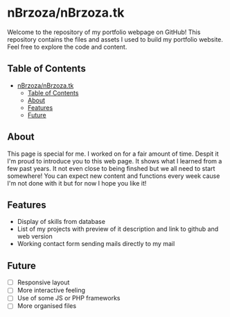 # nBrzoza/nBrzoza.tk

Welcome to the repository of my portfolio webpage on GitHub! This repository contains the files and assets I used to build my portfolio website. Feel free to explore the code and content.

## Table of Contents
- [nBrzoza/nBrzoza.tk](#nbrzozanbrzozatk)
  - [Table of Contents](#table-of-contents)
  - [About](#about)
  - [Features](#features)
  - [Future](#future)

## About
This page is special for me. I worked on for a fair amount of time. Despit it I'm proud to introduce you to this web page. It shows what I learned from a few past years. It not even close to being finshed but we all need to start somewhere! You can expect new content and functions every week cause I'm not done with it but for now I hope you like it! 

## Features
- Display of skills from database
- List of my projects with preview of it description and link to github and web version
- Working contact form sending mails directly to my mail


## Future 
 - [ ] Responsive layout
 - [ ] More interactive feeling
 - [ ] Use of some JS or PHP frameworks
 - [ ] More organised files
